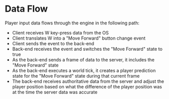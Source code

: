 # Data Flow
Player input data flows through the engine in the following path:
- Client receives W key-press data from the OS
- Client translates W into a "Move Forward" button change event
- Client sends the event to the back-end
- Back-end receives the event and switches the "Move Forward" state to true
- As the back-end sends a frame of data to the server, it includes the
    "Move Forward" state
- As the back-end executes a world tick, it creates a player prediction state
    for the "Move Forward" state during that current frame
- The back-end receives authoritative data from the server and adjust the player
    position based on what the difference of the player position was at the time
    the server data was accurate
